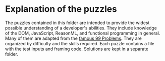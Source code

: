 # Explanation of the puzzles
The puzzles contained in this folder are intended to provide the widest possible understanding of a developer's abilities. They include knowledge of the DOM, JavaScript, ReasonML, and functional programming in general. Many of them are adapted from the [famous 99 Problems](https://ocaml.org/learn/tutorials/99problems.html). They are organized by difficulty and the skills required. Each puzzle contains a file with the test inputs and framing code. Solutions are kept in a separate folder.
